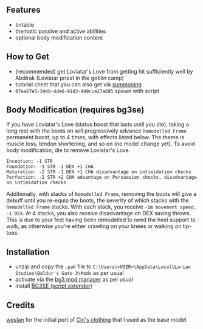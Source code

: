 ## Features
- tintable
- thematic passive and active abilities
- optional body modification content

## How to Get
- (recommended) get Loviatar's Love from getting hit sufficiently well by Abdirak (Loviatar priest in the goblin camp)
- tutorial chest that you can also get via [summoning](https://www.nexusmods.com/baldursgate3/mods/457)
- `07ea67e5-344b-4de6-91d3-449cce27a685` spawn with script

## Body Modification (requires bg3se)
If you have Loviatar's Love (status boost that lasts until you die), taking a long rest with the boots on will progressively advance `Remodelled Frame` permanent boost, up to 4 times, with effects listed below. The theme is muscle loss, tendon shortening, and so on (no model change yet).
To avoid body modification, die to remove Loviatar's Love.
```
Inception: -1 STR
Foundation: -1 STR -1 DEX +1 CHA
Maturation: -2 STR -1 DEX +1 CHA disadvantage on intimidation checks
Perfection: -2 STR +2 CHA advantage on Persuasion checks, disadvantage on intimidation checks
```

Additionally, with stacks of `Remodelled Frame`, removing the boots will give a debuff until you re-equip the boots, the severity of which stacks with the `Remodelled Frame` stacks.
With each stack, you receive `-1m movement speed, -1 DEX`. At 4 stacks, you also receive disadvantage on DEX saving throws. This is due to your feet having been remodelled to need the heel support to walk, as otherwise you're either crawling on your knees or walking on tip-toes.

## Installation
- unzip and copy the `.pak` file to `C:\Users\<USER>\AppData\Local\Larian Studios\Baldur's Gate 3\Mods` as per usual
- activate via the [bg3 mod manager](https://github.com/LaughingLeader/BG3ModManager/releases) as per usual
- install [BG3SE (script extender)](https://github.com/Norbyte/bg3se/releases)

## Credits
[weslan](https://www.nexusmods.com/baldursgate3/users/89809) for the initial port of [Ciri's clothing](https://www.nexusmods.com/baldursgate3/mods/519) that I used as the base model.